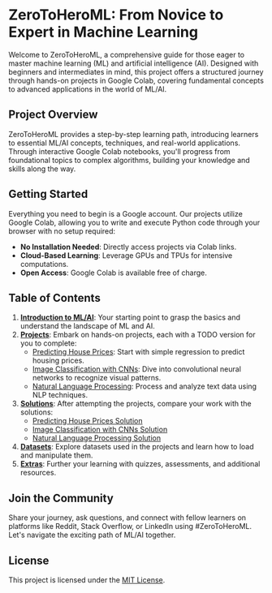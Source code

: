 # ZeroToHeroML: From Novice to Expert in Machine Learning

Welcome to ZeroToHeroML, a comprehensive guide for those eager to master machine learning (ML) and artificial intelligence (AI). Designed with beginners and intermediates in mind, this project offers a structured journey through hands-on projects in Google Colab, covering fundamental concepts to advanced applications in the world of ML/AI.

## Project Overview

ZeroToHeroML provides a step-by-step learning path, introducing learners to essential ML/AI concepts, techniques, and real-world applications. Through interactive Google Colab notebooks, you'll progress from foundational topics to complex algorithms, building your knowledge and skills along the way.

## Getting Started

Everything you need to begin is a Google account. Our projects utilize Google Colab, allowing you to write and execute Python code through your browser with no setup required:

- **No Installation Needed**: Directly access projects via Colab links.
- **Cloud-Based Learning**: Leverage GPUs and TPUs for intensive computations.
- **Open Access**: Google Colab is available free of charge.

## Table of Contents

1. **[Introduction to ML/AI](INTRODUCTION_TO_ML_AI.md)**: Your starting point to grasp the basics and understand the landscape of ML and AI.
2. **[Projects](PROJECTS/)**: Embark on hands-on projects, each with a TODO version for you to complete:
   - [Predicting House Prices](PROJECTS/01_Predicting_House_Prices_TODO_Version.ipynb): Start with simple regression to predict housing prices.
   - [Image Classification with CNNs](PROJECTS/02_Image_Classification_TODO_Version.ipynb): Dive into convolutional neural networks to recognize visual patterns.
   - [Natural Language Processing](PROJECTS/03_Natural_Language_Processing_TODO_Version.ipynb): Process and analyze text data using NLP techniques.
3. **[Solutions](SOLUTIONS/)**: After attempting the projects, compare your work with the solutions:
   - [Predicting House Prices Solution](SOLUTIONS/01_Predicting_House_Prices_Solution.ipynb)
   - [Image Classification with CNNs Solution](SOLUTIONS/02_Image_Classification_Solution.ipynb)
   - [Natural Language Processing Solution](SOLUTIONS/03_Natural_Language_Processing_Solution.ipynb)
4. **[Datasets](DATASETS/)**: Explore datasets used in the projects and learn how to load and manipulate them.
5. **[Extras](EXTRAS/)**: Further your learning with quizzes, assessments, and additional resources.

## Join the Community

Share your journey, ask questions, and connect with fellow learners on platforms like Reddit, Stack Overflow, or LinkedIn using #ZeroToHeroML. Let's navigate the exciting path of ML/AI together.

## License

This project is licensed under the [MIT License](LICENSE).
